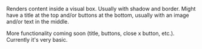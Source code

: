 Renders content inside a visual box. Usually with shadow and border. Might have a title at the top and/or buttons at the bottom, usually with an image and/or text in the middle.

More functionality coming soon (title, buttons, close x button, etc.). Currently it's very basic.
